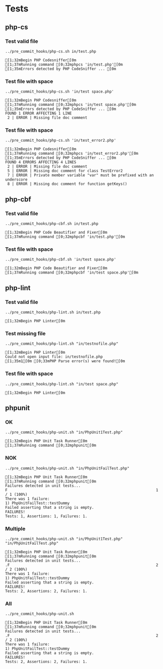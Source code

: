 # Tests

## php-cs

### Test valid file

```test
../pre_commit_hooks/php-cs.sh in/test.php
```

```output
[1;32mBegin PHP Codesniffer[0m 
[1;37mRunning command [0;32mphpcs 'in/test.php'[0m
[1;35mErrors detected by PHP CodeSniffer ... [0m 
```

### Test file with space

```test
../pre_commit_hooks/php-cs.sh 'in/test space.php'
```

```output
[1;32mBegin PHP Codesniffer[0m 
[1;37mRunning command [0;32mphpcs 'in/test space.php'[0m
[1;35mErrors detected by PHP CodeSniffer ... [0m 
FOUND 1 ERROR AFFECTING 1 LINE
 2 | ERROR | Missing file doc comment
```

### Test file with space

```test
../pre_commit_hooks/php-cs.sh 'in/test_error2.php'
```

```output
[1;32mBegin PHP Codesniffer[0m 
[1;37mRunning command [0;32mphpcs 'in/test_error2.php'[0m
[1;35mErrors detected by PHP CodeSniffer ... [0m 
FOUND 4 ERRORS AFFECTING 4 LINES
 2 | ERROR | Missing file doc comment
 5 | ERROR | Missing doc comment for class TestError2
 7 | ERROR | Private member variable "var" must be prefixed with an underscore
 8 | ERROR | Missing doc comment for function getKeys()
```



## php-cbf

### Test valid file

```test
../pre_commit_hooks/php-cbf.sh in/test.php
```

```output
[1;32mBegin PHP Code Beautifier and Fixer[0m 
[1;37mRunning command [0;32mphpcbf 'in/test.php'[0m
```

### Test file with space

```test
../pre_commit_hooks/php-cbf.sh 'in/test space.php'
```

```output
[1;32mBegin PHP Code Beautifier and Fixer[0m 
[1;37mRunning command [0;32mphpcbf 'in/test space.php'[0m
```


## php-lint

### Test valid file

```test
../pre_commit_hooks/php-lint.sh in/test.php
```

```output
[1;32mBegin PHP Linter[0m 
```

### Test missing file

```test
../pre_commit_hooks/php-lint.sh "in/testnofile.php"
```

```output
[1;32mBegin PHP Linter[0m 
Could not open input file: in/testnofile.php
[1;35m1[0m [0;33mPHP Parse error(s) were found![0m
```

### Test file with space

```test
../pre_commit_hooks/php-lint.sh "in/test space.php"
```

```output
[1;32mBegin PHP Linter[0m 
```


## phpunit

### OK

```test
../pre_commit_hooks/php-unit.sh "in/PhpUnit1Test.php"
```

```output
[1;32mBegin PHP Unit Task Runner[0m 
[1;37mRunning command [0;32mphpunit[0m
```

### NOK

```test
../pre_commit_hooks/php-unit.sh "in/PhpUnitFailTest.php"
```

```output
[1;32mBegin PHP Unit Task Runner[0m 
[1;37mRunning command [0;32mphpunit[0m
Failures detected in unit tests...
F                                                                   1 / 1 (100%)
There was 1 failure:
1) PhpUnitFailTest::testDummy
Failed asserting that a string is empty.
FAILURES!
Tests: 1, Assertions: 1, Failures: 1.
```

### Multiple

```test
../pre_commit_hooks/php-unit.sh "in/PhpUnit1Test.php" "in/PhpUnitFailTest.php"
```

```output
[1;32mBegin PHP Unit Task Runner[0m 
[1;37mRunning command [0;32mphpunit[0m
Failures detected in unit tests...
.F                                                                  2 / 2 (100%)
There was 1 failure:
1) PhpUnitFailTest::testDummy
Failed asserting that a string is empty.
FAILURES!
Tests: 2, Assertions: 2, Failures: 1.
```

### All

```test
../pre_commit_hooks/php-unit.sh 
```

```output
[1;32mBegin PHP Unit Task Runner[0m 
[1;37mRunning command [0;32mphpunit[0m
Failures detected in unit tests...
.F                                                                  2 / 2 (100%)
There was 1 failure:
1) PhpUnitFailTest::testDummy
Failed asserting that a string is empty.
FAILURES!
Tests: 2, Assertions: 2, Failures: 1.
```
